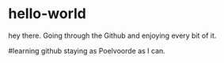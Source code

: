 # hello-world
hey there. Going through the Github and enjoying every bit of it.

#learning github
staying as Poelvoorde as I can.

